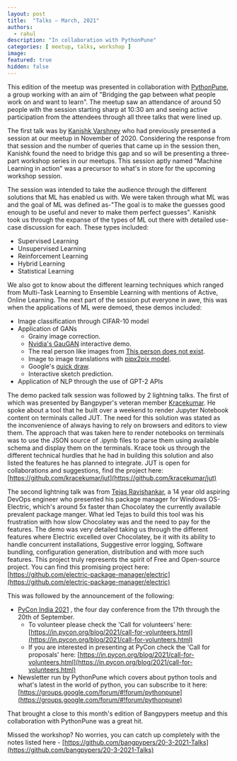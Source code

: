 ```yaml
---
layout: post
title:  "Talks – March, 2021"
authors: 
  - rahul
description: "In collaboration with PythonPune"
categories: [ meetup, talks, workshop ]
image:
featured: true
hidden: false
---
```



This edition of the meetup was presented in collaboration with [PythonPune](https://pythonpune.in/), a group working with an aim of "Bridging the gap between what people work on and want to learn". The meetup saw an attendance of around 50 people with the session starting sharp at 10:30 am and seeing active participation from the attendees through all three talks that were lined up.

  

The first talk was by [Kanishk Varshney](mailto:varskann1993@gmail.com) who had previously presented a session at our meetup in November of 2020. Considering the response from that session and the number of queries that came up in the session then, Kanishk found the need to bridge this gap and so will be presenting a three-part workshop series in our meetups. This session aptly named "Machine Learning in action" was a precursor to what's in store for the upcoming workshop session.

The session was intended to take the audience through the different solutions that ML has enabled us with. We were taken through what ML was and the goal of ML was defined as-"The goal is to make the guesses good enough to be useful and never to make them perfect guesses". Kanishk took us through the expanse of the types of ML out there with detailed use-case discussion for each. These types included:
- Supervised Learning
- Unsupervised Learning
- Reinforcement Learning
- Hybrid Learning
- Statistical Learning

We also got to know about the different learning techniques which ranged from Multi-Task Learning to Ensemble Learning with mentions of Active, Online Learning. The next part of the session put everyone in awe, this was when the applications of ML were demoed, these demos included:
- Image classification through CIFAR-10 model
- Application of GANs
	- Grainy image correction.
	- [Nvidia's GauGAN](http://nvidia-research-mingyuliu.com/gaugan/) interactive demo.
	- The real person like images from [This person does not exist](https://thispersondoesnotexist.com/).
	- Image to image translations with [pipx2pix model](https://phillipi.github.io/pix2pix/).
	- Google's [quick draw](https://quickdraw.withgoogle.com/).
	- Interactive sketch prediction.
- Application of NLP through the use of GPT-2 APIs

The demo packed talk session was followed by 2 lightning talks. The first of which was presented by Bangpyper's veteran member [Kracekumar](https://kracekumar.com/). He spoke about a tool that he built over a weekend to render Jupyter Notebook content on terminals called JUT. The need for this solution was stated as the inconvenience of always having to rely on browsers and editors to view them. The approach that was taken here to render notebooks on terminals was to use the JSON source of .ipynb files to parse them using available schema and display them on the terminals. Krace took us through the different technical hurdles that he had in building this solution and also listed the features he has planned to integrate. JUT is open for collaborations and suggestions, find the project here: [https://github.com/kracekumar/jut](https://github.com/kracekumar/jut)

  

The second lightning talk was from [Tejas Ravishankar](mailto:xtremedevx@gmail.com), a 14 year old aspiring DevOps engineer who presented his package manager for Windows OS- Electric, which's around 5x faster than Chocolatey the currently available prevalent package manger. What led Tejas to build this tool was his frustration with how slow Chocolatey was and the need to pay for the features. The demo was very detailed taking us through the different features where Electric excelled over Chocolatey, be it with its ability to handle concurrent installations, Suggestive error logging, Software bundling, configuration generation, distribution and with more such features. This project truly represents the spirit of Free and Open-source project. You can find this promising project here: [https://github.com/electric-package-manager/electric](https://github.com/electric-package-manager/electric)

  

This was followed by the announcement of the following:
- [PyCon India 2021](https://in.pycon.org/2021/) , the four day conference from the 17th through the 20th of September. 
	- To volunteer please check the 'Call for volunteers' here: [https://in.pycon.org/blog/2021/call-for-volunteers.html](https://in.pycon.org/blog/2021/call-for-volunteers.html)
	- If you are interested in presenting at PyCon check the 'Call for proposals' here: [https://in.pycon.org/blog/2021/call-for-volunteers.html](https://in.pycon.org/blog/2021/call-for-volunteers.html)
- Newsletter run by PythonPune which covers about python tools and what's latest in the world of python, you can subscribe to it here: [https://groups.google.com/forum/#!forum/pythonpune](https://groups.google.com/forum/#!forum/pythonpune)

  

That brought a close to this month's edition of Bangpypers meetup and this collaboration with PythonPune was a great hit.

  

Missed the workshop? No worries, you can catch up completely with the notes listed here - [https://github.com/bangpypers/20-3-2021-Talks](https://github.com/bangpypers/20-3-2021-Talks)